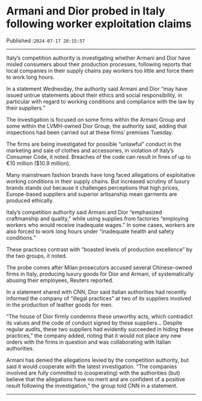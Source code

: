 # Armani and Dior probed in Italy following worker exploitation claims

Published :`2024-07-17 20:15:57`

---

Italy’s competition authority is investigating whether Armani and Dior have misled consumers about their production processes, following reports that local companies in their supply chains pay workers too little and force them to work long hours.

In a statement Wednesday, the authority said Armani and Dior “may have issued untrue statements about their ethics and social responsibility, in particular with regard to working conditions and compliance with the law by their suppliers.”

The investigation is focused on some firms within the Armani Group and some within the LVMH-owned Dior Group, the authority said, adding that inspections had been carried out at these firms’ premises Tuesday.

The firms are being investigated for possible “unlawful” conduct in the marketing and sale of clothes and accessories, in violation of Italy’s Consumer Code, it noted. Breaches of the code can result in fines of up to €10 million ($10.9 million).

Many mainstream fashion brands have long faced allegations of exploitative working conditions in their supply chains. But increased scrutiny of luxury brands stands out because it challenges perceptions that high prices, Europe-based suppliers and superior artisanship mean garments are produced ethically.

Italy’s competition authority said Armani and Dior “emphasized craftmanship and quality,” while using supplies from factories “employing workers who would receive inadequate wages.” In some cases, workers are also forced to work long hours under “inadequate health and safety conditions.”

These practices contrast with “boasted levels of production excellence” by the two groups, it noted.

The probe comes after Milan prosecutors accused several Chinese-owned firms in Italy, producing luxury goods for Dior and Armani, of systematically abusing their employees, Reuters reported.

In a statement shared with CNN, Dior said Italian authorities had recently informed the company of “illegal practices” at two of its suppliers involved in the production of leather goods for men.

“The house of Dior firmly condemns these unworthy acts, which contradict its values and the code of conduct signed by these suppliers… Despite regular audits, these two suppliers had evidently succeeded in hiding these practices,” the company added, noting that it would not place any new orders with the firms in question and was collaborating with Italian authorities.

Armani has denied the allegations levied by the competition authority, but said it would cooperate with the latest investigation. “The companies involved are fully committed to (cooperating) with the authorities (but) believe that the allegations have no merit and are confident of a positive result following the investigation,” the group told CNN in a statement.

---

